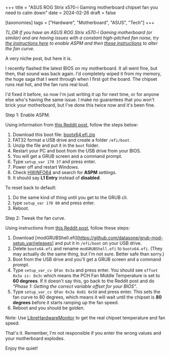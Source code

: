 +++
title = "ASUS ROG Strix x570-i Gaming motherboard chipset fan you need to calm down"
date = 2024-02-26
draft = false

[taxonomies]
tags = ["Hardware", "Motherboard", "ASUS", "Tech"]
+++

_TL;DR If you have an ASUS ROG Strix x570-i Gaming motherboard (or similar) and are having issues with a constant high-pitched fan noise, try [the instructions here](https://www.reddit.com/r/FormD/comments/ktt4wr/dropping_your_strix_x570i_board_chipset_temp/) to enable ASPM and then [these instructions](https://www.reddit.com/r/Amd/comments/nu59wl/modifying_pch_fan_curve_on_nonmodded_asus_x570/) to alter the fan curve._

A very niche post, but here it is.

I recently flashed the latest BIOS on my motherboard. It all went fine, but then, that sound was back again. I'd completely wiped it from my memory, the huge saga that I went through when I first got the board. The chipset runs real hot, and the fan runs real loud. 

I'd fixed it before, so now I'm just writing it up for next time, or for anyone else who's having the same issue. I make no guarantees that you won't brick your motherboard, but I've done this twice now and it's been fine.

Step 1: Enable ASPM.

Using information from [this Reddit post](https://www.reddit.com/r/FormD/comments/ktt4wr/dropping_your_strix_x570i_board_chipset_temp/), follow the steps below:

1. Download this boot file: [bootx64.efi.zip](https://s3-us-west-2.amazonaws.com/secure.notion-static.com/d5eab4fa-30c5-4442-8921-6575c9348ab7/bootx64.efi.zip)
2. FAT32 format a USB drive and create a folder `/efi/boot`.
3. Unzip the file and put it in the `boot` folder.
4. Restart your PC and boot from the USB drive from your BIOS.
5. You will get a GRUB screen and a command prompt.
6. Type `setup_var 170 37` and press enter.
7. Power off and restart Windows.
8. Check [HWiNFO64](https://www.hwinfo.com/download/) and search for **ASPM** settings.
9. It should say **L1 Entry** instead of **disabled**.

To reset back to default:

1. Do the same kind of thing until you get to the GRUB cli.
2. type `setup_var 170 00` and press enter.
3. Reboot.

Step 2: Tweak the fan curve.

Using instructions from [this Reddit post](https://www.reddit.com/r/Amd/comments/nu59wl/modifying_pch_fan_curve_on_nonmodded_asus_x570/), follow these steps:

1. Download [modGRUBShell.efi](https://github.com/datasone/grub-mod-setup_var/releases] and put it in `/efi/boot` on your USB drive.
2. Delete `bootx64.efi` and rename `modGRUBShell.efi` to `bootx64.efi`. (They may actually do the same thing, but I'm not sure. Better safe than sorry.)
3. Boot from the USB drive and you'll get a GRUB screen and a command prompt.
4. Type `setup_var_cv QFan 0x3a` and press enter. You should see `offset 0x3a is: 0x3c` which means the PCH Fan Middle Temperature is set to **60 degrees**. If it doesn't say this, go back to the Reddit post and do *"Phase 1: Getting the correct variable offset for your BIOS"*.
5. Type `setup_var_cv QFan 0x3a 0x01 0x50` and press enter. This sets the fan curve to 80 degrees, which means it will wait until the chipset is **80 degrees** before it starts ramping up the fan speed.
6. Reboot and you should be golden.

Note: Use [LibreHardwareMonitor](https://github.com/LibreHardwareMonitor/LibreHardwareMonitor) to get the real chipset temperature and fan speed.

That's it. Remember, I'm not responsible if you enter the wrong values and your motherboard explodes.

Enjoy the quiet!
